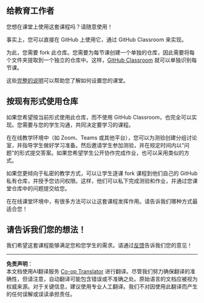 <!--
CO_OP_TRANSLATOR_METADATA:
{
  "original_hash": "b37de02054fa6c0438ede6fabe1fdfb8",
  "translation_date": "2025-09-03T16:15:43+00:00",
  "source_file": "for-teachers.md",
  "language_code": "zh"
}
-->
## 给教育工作者

您想在课堂上使用这套课程吗？请随意使用！

事实上，您可以直接在 GitHub 上使用它，通过 GitHub Classroom 来实现。

为此，您需要 fork 此仓库。您需要为每节课创建一个单独的仓库，因此需要将每个文件夹提取到一个独立的仓库中。这样，[GitHub Classroom](https://classroom.github.com/classrooms) 就可以单独识别每节课。

这些[完整的说明](https://github.blog/2020-03-18-set-up-your-digital-classroom-with-github-classroom/)可以帮助您了解如何设置您的课堂。

## 按现有形式使用仓库

如果您希望按当前形式使用此仓库，而不使用 GitHub Classroom，也完全可以实现。您需要与您的学生沟通，共同决定要学习的课程。

在在线教学环境中（如 Zoom、Teams 或其他平台），您可以为测验创建分组讨论室，并指导学生做好学习准备。然后邀请学生参加测验，并在规定时间内以“问题”的形式提交答案。如果您希望学生公开协作完成作业，也可以采用类似的方式。

如果您更倾向于私密的教学方式，可以让学生逐课 fork 课程到他们自己的 GitHub 私有仓库，并授予您访问权限。这样，他们可以私下完成测验和作业，并通过您课堂仓库中的问题提交给您。

在在线课堂环境中，有很多方法可以让这套课程发挥作用。请告诉我们哪种方式最适合您！

## 请告诉我们您的想法！

我们希望这套课程能够满足您和您学生的需求。请通过[反馈](https://forms.microsoft.com/Pages/ResponsePage.aspx?id=v4j5cvGGr0GRqy180BHbR2humCsRZhxNuI79cm6n0hRUQzRVVU9VVlU5UlFLWTRLWlkyQUxORTg5WS4u)告诉我们您的意见！

---

**免责声明**：  
本文档使用AI翻译服务 [Co-op Translator](https://github.com/Azure/co-op-translator) 进行翻译。尽管我们努力确保翻译的准确性，但请注意，自动翻译可能包含错误或不准确之处。原始语言的文档应被视为权威来源。对于关键信息，建议使用专业人工翻译。我们不对因使用此翻译而产生的任何误解或误读承担责任。